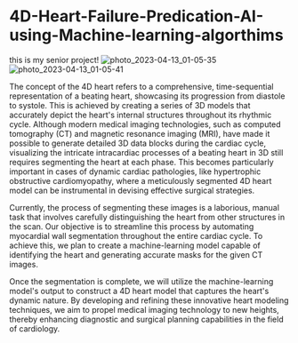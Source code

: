 # 4D-Heart-Failure-Predication-AI-using-Machine-learning-algorthims
this is my senior project! 
![photo_2023-04-13_01-05-35](https://user-images.githubusercontent.com/107410165/231668415-ad1dd7bb-e1f2-4234-a780-c873b3bc2943.jpg)
![photo_2023-04-13_01-05-41](https://user-images.githubusercontent.com/107410165/231668441-62c895f2-80b7-4eee-8464-d54bf33fa728.jpg)




The concept of the 4D heart refers to a comprehensive, time-sequential representation of a beating heart, showcasing its progression from diastole to systole. This is achieved by creating a series of 3D models that accurately depict the heart's internal structures throughout its rhythmic cycle. Although modern medical imaging technologies, such as computed tomography (CT) and magnetic resonance imaging (MRI), have made it possible to generate detailed 3D data blocks during the cardiac cycle, visualizing the intricate intracardiac processes of a beating heart in 3D still requires segmenting the heart at each phase. This becomes particularly important in cases of dynamic cardiac pathologies, like hypertrophic obstructive cardiomyopathy, where a meticulously segmented 4D heart model can be instrumental in devising effective surgical strategies.

Currently, the process of segmenting these images is a laborious, manual task that involves carefully distinguishing the heart from other structures in the scan. Our objective is to streamline this process by automating myocardial wall segmentation throughout the entire cardiac cycle. To achieve this, we plan to create a machine-learning model capable of identifying the heart and generating accurate masks for the given CT images.

Once the segmentation is complete, we will utilize the machine-learning model's output to construct a 4D heart model that captures the heart's dynamic nature. By developing and refining these innovative heart modeling techniques, we aim to propel medical imaging technology to new heights, thereby enhancing diagnostic and surgical planning capabilities in the field of cardiology.
